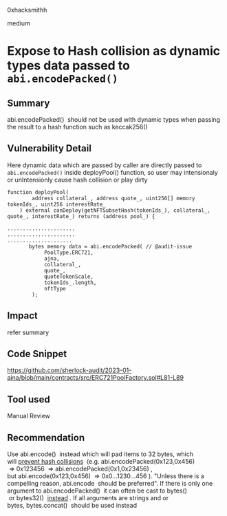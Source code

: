 0xhacksmithh

medium

# Expose to Hash collision as dynamic types data passed to ```abi.encodePacked()```

## Summary
abi.encodePacked()
 should not be used with dynamic types when passing the result to a hash function such as keccak256()

## Vulnerability Detail
Here dynamic data which are passed by caller are directly passed to ```abi.encodePacked()``` inside deployPool() function, so user may intensionaly or unIntensionly cause hash collision or play dirty 
```solidity
function deployPool(
        address collateral_, address quote_, uint256[] memory tokenIds_, uint256 interestRate_
    ) external canDeploy(getNFTSubsetHash(tokenIds_), collateral_, quote_, interestRate_) returns (address pool_) {

......................
......................
.....................
       bytes memory data = abi.encodePacked( // @audit-issue
            PoolType.ERC721,
            ajna,
            collateral_,
            quote_,
            quoteTokenScale,
            tokenIds_.length,
            nftType
        );
```

## Impact
refer summary

## Code Snippet
https://github.com/sherlock-audit/2023-01-ajna/blob/main/contracts/src/ERC721PoolFactory.sol#L81-L89

## Tool used

Manual Review

## Recommendation
Use abi.encode()
 instead which will pad items to 32 bytes, which will [prevent hash collisions](https://docs.soliditylang.org/en/v0.8.13/abi-spec.html#non-standard-packed-mode)
 (e.g. abi.encodePacked(0x123,0x456)
 => 0x123456
 => abi.encodePacked(0x1,0x23456)
, but abi.encode(0x123,0x456)
 => 0x0...1230...456
). "Unless there is a compelling reason, abi.encode
 should be preferred". If there is only one argument to abi.encodePacked()
 it can often be cast to bytes()
 or bytes32()
 [instead](https://ethereum.stackexchange.com/questions/30912/how-to-compare-strings-in-solidity#answer-82739)
. If all arguments are strings and or bytes, bytes.concat()
 should be used instead